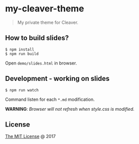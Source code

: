 # my-cleaver-theme

> My private theme for Cleaver.

## How to build slides?

```
$ npm install
$ npm run build
```

Open `demo/slides.html` in browser.

## Development - working on slides

```
$ npm run watch
```

Command listen for each `*.md` modification.

**WARNING**: *Browser will not refresh when style.css is modified.*

## License

[The MIT License](http://piecioshka.mit-license.org) @ 2017
